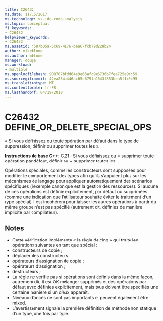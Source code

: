```yaml
---
title: C26432
ms.date: 11/15/2017
ms.technology: vs-ide-code-analysis
ms.topic: conceptual
f1_keywords:
- C26432
helpviewer_keywords:
- C26432
ms.assetid: f587b05a-5c69-4176-baa6-fcb79d228b24
author: mikeblome
ms.author: mblome
manager: douge
ms.workload:
- multiple
ms.openlocfilehash: 908707bfdd64e9e63afc9e6736b7fea725e9dc59
ms.sourcegitcommit: 42ea834b446ac65c679fa1043f853bea5f1c9c95
ms.translationtype: MT
ms.contentlocale: fr-FR
ms.lasthandoff: 04/19/2018
---
```

# <a name="c26432-defineordeletespecialops"></a>C26432 DEFINE_OR_DELETE_SPECIAL_OPS
« Si vous définissez ou toute opération par défaut dans le type de suppression, définir ou supprimer toutes les ».

**Instructions de base C++**: C.21 : Si vous définissez ou = supprimer toute opération par défaut, définir ou = supprimer toutes les

Opérations spéciales, comme les constructeurs sont supposées pour modifier le comportement des types afin qu’ils s’appuient plus sur les mécanismes de langage pour appliquer automatiquement des scénarios spécifiques (l’exemple canonique est la gestion des ressources). Si aucune de ces opérations est définie explicitement, par défaut ou supprimées (comme une indication que l’utilisateur souhaite éviter le traitement d’un type spécial) il est incohérent pour laisser les autres opérations à partir du même groupe n’est pas spécifié (autrement dit, définies de manière implicite par compilateur).

## <a name="remarks"></a>Notes
 -  Cette vérification implémente « la règle de cinq » qui traite les opérations suivantes en tant que spécial :
-  constructeurs de copie ;
-  déplacer des constructeurs.
-  opérateurs d’assignation de copie ;
-  opérateurs d’assignation ;
-  destructeurs ;
-  La règle ne vérifie pas si opérations sont définis dans la même façon, autrement dit, il est OK mélanger supprimés et des opérations par défaut avec définies explicitement, mais tous doivent être spécifiés une certaine manière si un d’eux apparaît.
-  Niveaux d’accès ne sont pas importants et peuvent également être mixed.
-  L’avertissement signale la première définition de méthode non statique d’un type, une fois par type.
